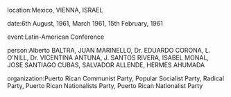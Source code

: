 location:Mexico, VIENNA, ISRAEL

date:6th August, 1961, March 1961, 15th February, 1961

event:Latin-American Conference

person:Alberto BALTRA, JUAN MARINELLO, Dr. EDUARDO CORONA, L. O'NILL, Dr. VICENTINA ANTUNA, J. SANTOS RIVERA, ISABEL MONAL, JOSE SANTIAGO CUBAS, SALVADOR ALLENDE, HERMES AHUMADA

organization:Puerto Rican Communist Party, Popular Socialist Party, Radical Party, Puerto Rican Nationalists Party, Puerto Rican Nationalist Party

